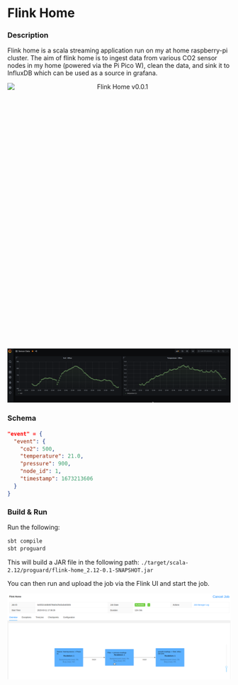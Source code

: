 # Flink Home

### Description

Flink home is a scala streaming application run on my at home raspberry-pi cluster. The aim of flink home is to ingest data from various CO2 sensor nodes in my home (powered via the Pi Pico W), clean the data, and sink it to InfluxDB which can be used as a source in grafana.

<p align="center">
  <img style="float: right;width:600px;height:600px;" src="./images/flink-homev1.jpg" alt="Flink Home v0.0.1"/>
</p>

![Grafana Dashboard](./images/grafana.png)


### Schema

```json
"event" = {
  "event": {
    "co2": 500,
    "temperature": 21.0,
    "pressure": 900,
    "node_id": 1,
    "timestamp": 1673213606
  }
}
```
### Build & Run

Run the following:

```scala
sbt compile
sbt proguard
```

This will build a JAR file in the following path: `./target/scala-2.12/proguard/flink-home_2.12-0.1-SNAPSHOT.jar`

You can then run and upload the job via the Flink UI and start the job.

![Flink Ui](./images/flink-ui.png)
